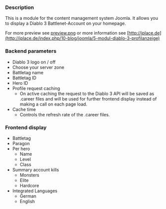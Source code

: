 ### Description
This is a module for the content management system Joomla. It allows you to display a Diablo 3 Battlenet-Account on your homepage.

For more preview see [preview.png](https://github.com/JohnnyDevNull/jp-jmodul-diablo3-profile/blob/master/preview.png) or more information see [http://jplace.de](http://jplace.de/index.php/10-blog/joomla/5-modul-diablo-3-profilanzeige)

### Backend parameters
* Diablo 3 logo on / off
* Choose your server zone
* Battletag name
* Battletag ID
* Hero ID
* Profile request caching
  * On active caching the request to the Diablo 3 API will be saved as .career files and will be used for further frontend display instead of making a call on each page load.
* Cache time
  * Controls the refresh rate of the .career files.

### Frontend display
* Battletag
* Paragon
* Per hero
  * Name
  * Level
  * Class
* Summary account kills
  * Monsters
  * Elite
  * Hardcore
* Integrated Languages
  * German
  * English